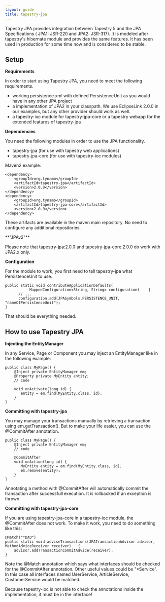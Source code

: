 ```yaml
---
layout: guide
title: tapestry-jpa
---
```

Tapestry JPA provides integration between Tapestry 5 and the JPA Specifications ( JPA1: JSR-220 and JPA2: JSR-317). It is modeled after tapestry's hibernate module and provides the same features. It has been used in production for some time now and is considered to be stable.

## Setup

**Requirements**

In order to start using Tapestry JPA, you need to meet the following requirements.

- working persistence.xml with defined PersistenceUnit as you would have in any other JPA project
- a implementation of JPA2 in your classpath. We use EclipseLink 2.0.0 in our examples, but any other provider should work as well.
- a tapestry-ioc module for tapestry-jpa-core or a tapestry webapp for the extended features of tapestry-jpa

**Dependencies**

You need the following modules in order to use the JPA functionality.

- tapestry-jpa (for use with tapestry web applications)
- tapestry-jpa-core (for use with tapestry-ioc modules)

Maven2 example:

	<dependency>
		<groupId>org.tynamo</groupId>
		<artifactId>tapestry-jpa</artifactId>
		<version>2.0.0</version>
	</dependency>
	<dependency>
		<groupId>org.tynamo</groupId>
		<artifactId>tapestry-jpa-core</artifactId>
		<version>2.0.0</version>
	</dependency>

These artifacts are available in the maven main repository. No need to configure any additional repositories.

<div markdown="1" class="alert alert-info">
**"JPAv2"**

Please note that tapestry-jpa:2.0.0 and tapestry-jpa-core:2.0.0 do work with JPA2.x only.
</div>

**Configuration**

For the module to work, you first need to tell tapestry-jpa what PersistenceUnit to use.

	public static void contributeApplicationDefaults(
	           MappedConfiguration<String, String> configuration)    {
	      // ...
	      configuration.add(JPASymbols.PERSISTENCE_UNIT, "nameOfPersistenceUnit");
	}

That should be everything needed.

## How to use Tapestry JPA

**Injecting the EntityManager**

In any Service, Page or Component you may inject an EntityManager like in the following example:

	public class MyPage() {
	    @Inject private EntityManager em;
	    @Property private MyEntity entity;
	    // code
	
	    void onActivate(long id) {
	       entity = em.find(MyEntity.class, id);
	    }
	}

**Committing with tapestry-jpa**

You may manage your transactions manually by retrieving a transaction using em.getTransaction(). But to make your life easier, you can use the @CommitAfter annotation.

	public class MyPage() {
	    @Inject private EntityManager em;
	    // code
	
	    @CommitAfter
	    void onAction(long id) {
	       MyEntity entity = em.find(MyEntity.class, id);
	       em.remove(entity);
	    }
	}

Annotating a method with @CommitAfter will automatically commit the transaction after successfull execution. It is rollbacked if an exception is thrown.

**Committing with tapestry-jpa-core**

If you are using tapestry-jpa-core in a tapestry-ioc module, the @CommitAfter does not work. To make it work, you need to do something like this:

	@Match("*DAO")
	public static void adviseTransactions(JPATransactionAdvisor advisor, MethodAdviceReceiver receiver)   {
	    advisor.addTransactionCommitAdvice(receiver);
	}

Note the @Match annotation which says what interfaces should be checked for the @CommitAfter annotation. Other useful values could be "*Service". In this case all interfaces named UserService, ArticleService, CustomerService would be matched.

Because tapestry-ioc is not able to check the annotations inside the implementation, it must be in the interface!

